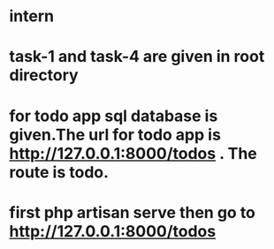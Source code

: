 # intern
# task-1 and task-4 are given in root directory
# for todo app  sql database is given.The url for todo app is http://127.0.0.1:8000/todos . The route is todo.
# first php artisan serve then go to http://127.0.0.1:8000/todos

